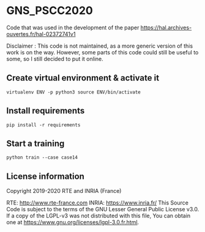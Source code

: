 # GNS_PSCC2020

Code that was used in the development of the paper https://hal.archives-ouvertes.fr/hal-02372741v1

Disclaimer : This code is not maintained, as a more generic version of this work is on the way. 
However, some parts of this code could still be useful to some, so I still decided to put it online.

## Create virtual environment & activate it
``
virtualenv ENV -p python3
source ENV/bin/activate
``

## Install requirements
``
pip install -r requirements
``

## Start a training
``
python train --case case14
``
## License information

Copyright 2019-2020 RTE and INRIA (France)

RTE: http://www.rte-france.com
INRIA: https://www.inria.fr/
This Source Code is subject to the terms of the GNU Lesser General Public License v3.0. If a copy of the LGPL-v3 was not distributed with this file, You can obtain one at https://www.gnu.org/licenses/lgpl-3.0.fr.html.
